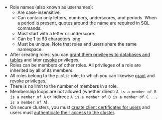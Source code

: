 - Role names (also known as usernames):
    - Are case-insensitive.
    - Can contain only letters, numbers, underscores, and periods. When a period is present, quotes around the name are required in SQL commands.
    - Must start with a letter or underscore.
    - Can be 1 to 63 characters long.
    - Must be unique. Note that roles and users share the same namespace.
- After creating roles, you can [grant them privileges to databases and tables](grant.html) and later [revoke](revoke.html) privileges.
- Roles can be members of other roles. All privileges of a role are inherited by all of its members.
- All roles belong to the `public` role, to which you can likewise [grant](grant.html) and [revoke](revoke.html) privileges.
- There is no limit to the number of members in a role.
- Membership loops are not allowed (whether direct: `A is a member of B is a member of A` or indirect: `A is a member of B is a member of C ... is a member of A`).
- On secure clusters, you must [create client certificates for users](cockroach-cert.html#create-the-certificate-and-key-pair-for-a-client) and users must [authenticate their access to the cluster](#user-authentication).